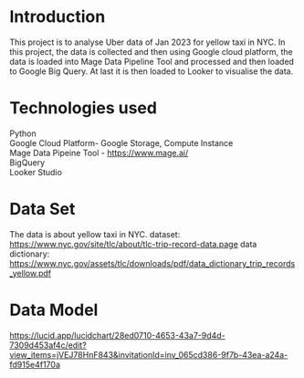 # Introduction
This project is to analyse Uber data of Jan 2023 for yellow taxi in NYC. In this project, the data is collected and then using Google cloud platform, the data is loaded into Mage Data Pipeline Tool and processed and then loaded to Google Big Query. At last it is then loaded to Looker to visualise the data.

# Technologies used
Python\
Google Cloud Platform- Google Storage, Compute Instance\
Mage Data Pipeine Tool - https://www.mage.ai/ \
BigQuery\
Looker Studio

# Data Set

The data is about yellow taxi in NYC.
dataset: https://www.nyc.gov/site/tlc/about/tlc-trip-record-data.page
data dictionary: https://www.nyc.gov/assets/tlc/downloads/pdf/data_dictionary_trip_records_yellow.pdf

# Data Model
https://lucid.app/lucidchart/28ed0710-4653-43a7-9d4d-7309d453af4c/edit?view_items=jVEJ78HnF843&invitationId=inv_065cd386-9f7b-43ea-a24a-fd915e4f170a
